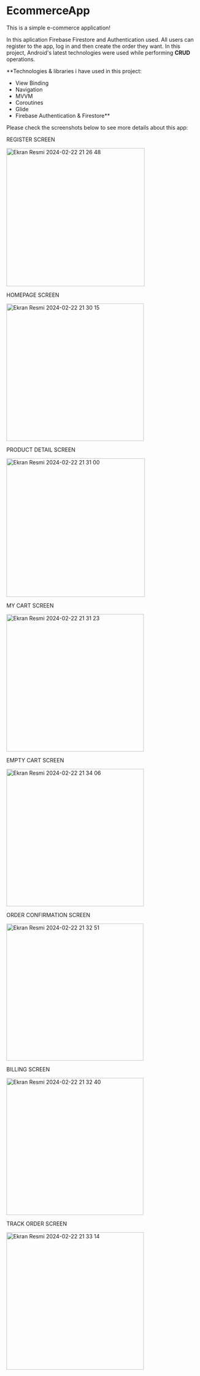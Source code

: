 # EcommerceApp

This is a simple e-commerce application!

In this aplication Firebase Firestore and Authentication used. All users can register to the app, log in and then create the order they want. In this project, Android's latest technologies were used while performing **CRUD** operations.

**Technologies & libraries i have used in this project:
- View Binding
- Navigation
- MVVM
- Coroutines
- Glide
- Firebase Authentication & Firestore**

Please check the screenshots below to see more details about this app:

REGISTER SCREEN

<img width="360" alt="Ekran Resmi 2024-02-22 21 26 48" src="https://github.com/humeyradogus/EcommerceApp/assets/75491382/70d0b7fb-7dde-4cf3-a862-75dcca1d41af">

HOMEPAGE SCREEN

<img width="358" alt="Ekran Resmi 2024-02-22 21 30 15" src="https://github.com/humeyradogus/EcommerceApp/assets/75491382/d680debb-d87b-4661-91bd-a2f6d135ceed">

PRODUCT DETAIL SCREEN

<img width="361" alt="Ekran Resmi 2024-02-22 21 31 00" src="https://github.com/humeyradogus/EcommerceApp/assets/75491382/56b27a09-3875-4f8b-9fab-3e797422db54">

MY CART SCREEN

<img width="358" alt="Ekran Resmi 2024-02-22 21 31 23" src="https://github.com/humeyradogus/EcommerceApp/assets/75491382/422674c1-9b5e-438c-9b18-5ab61c09b368">

EMPTY CART SCREEN

<img width="358" alt="Ekran Resmi 2024-02-22 21 34 06" src="https://github.com/humeyradogus/EcommerceApp/assets/75491382/ccf9f3d8-b4fd-4dba-839c-fd48dcead14e">

ORDER CONFIRMATION SCREEN

<img width="357" alt="Ekran Resmi 2024-02-22 21 32 51" src="https://github.com/humeyradogus/EcommerceApp/assets/75491382/4865b0e7-d5fe-4b32-b688-fb101d7e5951">

BILLING SCREEN

<img width="357" alt="Ekran Resmi 2024-02-22 21 32 40" src="https://github.com/humeyradogus/EcommerceApp/assets/75491382/a74fa70c-28e0-4aee-91de-7abed6b38a80">

TRACK ORDER SCREEN

<img width="358" alt="Ekran Resmi 2024-02-22 21 33 14" src="https://github.com/humeyradogus/EcommerceApp/assets/75491382/1e0b9b3d-b32b-45d7-a378-ec4d7b01bee7">





